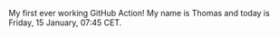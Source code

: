 My first ever working GitHub Action!
My name is Thomas and today is Friday, 15 January, 07:45 CET. 
